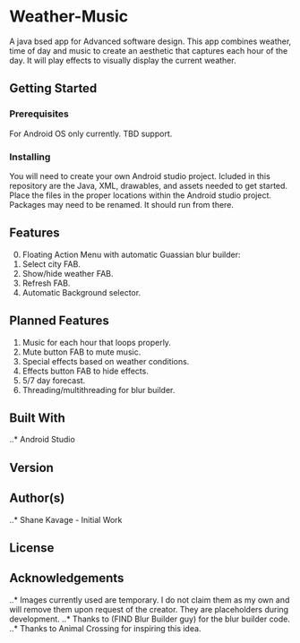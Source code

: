 # Weather-Music
A java bsed app for Advanced software design. This app combines weather, time of day and music to create an aesthetic that captures each hour of the day. It will play effects to visually display the current weather.

## Getting Started
### Prerequisites
For Android OS only currently. TBD support.

### Installing
You will need to create your own Android studio project. Icluded in this repository are the Java, XML, drawables, and assets needed to get started. Place the files in the proper locations within the Android studio project. Packages may need to be renamed.
It should run from there.

## Features
0. Floating Action Menu with automatic Guassian blur builder:
  1. Select city FAB.
  2. Show/hide weather FAB.
  3. Refresh FAB.
4. Automatic Background selector.

## Planned Features
1. Music for each hour that loops properly.
2. Mute button FAB to mute music.
3. Special effects based on weather conditions.
4. Effects button FAB to hide effects.
5. 5/7 day forecast.
6. Threading/multithreading for blur builder.

## Built With
..* Android Studio

## Version

## Author(s)
..* Shane Kavage - Initial Work

## License

## Acknowledgements
..* Images currently used are temporary. I do not claim them as my own and will remove them upon request of the creator. They are placeholders during development.
..* Thanks to (FIND Blur Builder guy) for the blur builder code.
..* Thanks to Animal Crossing for inspiring this idea.
